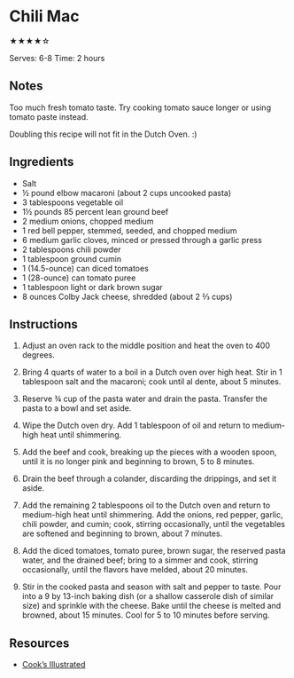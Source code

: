 # Chili Mac

★★★★☆

Serves: 6-8
Time: 2 hours

## Notes
Too much fresh tomato taste. Try cooking tomato sauce longer or using tomato paste instead.

Doubling this recipe will not fit in the Dutch Oven. :)

## Ingredients

* Salt
* ½ pound elbow macaroni (about 2 cups uncooked pasta)
* 3 tablespoons vegetable oil
* 1½ pounds 85 percent lean ground beef
* 2 medium onions, chopped medium
* 1 red bell pepper, stemmed, seeded, and chopped medium
* 6 medium garlic cloves, minced or pressed through a garlic press
* 2 tablespoons chili powder
* 1 tablespoon ground cumin
* 1 (14.5-ounce) can diced tomatoes
* 1 (28-ounce) can tomato puree
* 1 tablespoon light or dark brown sugar
* 8 ounces Colby Jack cheese, shredded (about 2 ⅔ cups)

## Instructions

1. Adjust an oven rack to the middle position and heat the oven to 400 degrees.

2. Bring 4 quarts of water to a boil in a Dutch oven over high heat. Stir in 1 tablespoon salt and the macaroni; cook until al dente, about 5 minutes.

3. Reserve ¾ cup of the pasta water and drain the pasta. Transfer the pasta to a bowl and set aside.

4. Wipe the Dutch oven dry. Add 1 tablespoon of oil and return to medium-high heat until shimmering.

5. Add the beef and cook, breaking up the pieces with a wooden spoon, until it is no longer pink and beginning to brown, 5 to 8 minutes.

6. Drain the beef through a colander, discarding the drippings, and set it aside.

7. Add the remaining 2 tablespoons oil to the Dutch oven and return to medium-high heat until shimmering. Add the onions, red pepper, garlic, chili powder, and cumin; cook, stirring occasionally, until the vegetables are softened and beginning to brown, about 7 minutes.

8. Add the diced tomatoes, tomato puree, brown sugar, the reserved pasta water, and the drained beef; bring to a simmer and cook, stirring occasionally, until the flavors have melded, about 20 minutes.

9. Stir in the cooked pasta and season with salt and pepper to taste. Pour into a 9 by 13-inch baking dish (or a shallow casserole dish of similar size) and sprinkle with the cheese. Bake until the cheese is melted and browned, about 15 minutes. Cool for 5 to 10 minutes before serving.

## Resources

* [Cook’s Illustrated](https://www.cooksillustrated.com/recipes/5211-chili-mac)
